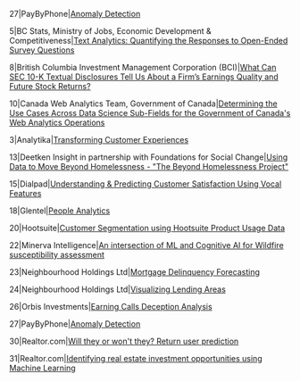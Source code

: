27|PayByPhone|[Anomaly Detection](md/Anomaly_Detection.md)

5|BC Stats, Ministry of Jobs, Economic Development & Competitiveness|[Text Analytics: Quantifying the Responses to Open-Ended Survey Questions](md/Text_Analytics:_Quantifying_the_Responses_to_Open-Ended_Survey_Questions.md)

8|British Columbia Investment Management Corporation (BCI)|[What Can SEC 10-K Textual Disclosures Tell Us About a Firm’s Earnings Quality and Future Stock Returns?](md/What_Can_SEC_10-K_Textual_Disclosures_Tell_Us_About_a_Firm’s_Earnings_Quality_and_Future_Stock_Returns.md)

10|Canada Web Analytics Team, Government of Canada|[Determining the Use Cases Across Data Science Sub-Fields for the Government of Canada's Web Analytics Operations](md/Determining_the_Use_Cases_Across_Data_Science_Sub-Fields_for_the_Government_of_Canada's_Web_Analytics_Operations.md)

3|Analytika|[Transforming Customer Experiences](md/Transforming_Customer_Experiences.md)

13|Deetken Insight in partnership with Foundations for Social Change|[Using Data to Move Beyond Homelessness - "The Beyond Homelessness Project"](md/Using_Data_to_Move_Beyond_Homelessness_-_"The_Beyond_Homelessness_Project".md)

15|Dialpad|[Understanding & Predicting Customer Satisfaction Using Vocal Features](md/Understanding_&_Predicting_Customer_Satisfaction_Using_Vocal_Features.md)

18|Glentel|[People Analytics](md/People_Analytics.md)

20|Hootsuite|[Customer Segmentation using Hootsuite Product Usage Data](md/Customer_Segmentation_using_Hootsuite_Product_Usage_Data.md)

22|Minerva Intelligence|[An intersection of ML and Cognitive AI for Wildfire susceptibility assessment](md/An_intersection_of_ML_and_Cognitive_AI_for_Wildfire_susceptibility_assessment.md)

23|Neighbourhood Holdings Ltd|[Mortgage Delinquency Forecasting](md/Mortgage_Delinquency_Forecasting.md)

24|Neighbourhood Holdings Ltd|[Visualizing Lending Areas](md/Visualizing_Lending_Areas.md)

26|Orbis Investments|[Earning Calls Deception Analysis](md/Earning_Calls_Deception_Analysis.md)

27|PayByPhone|[Anomaly Detection](md/Anomaly_Detection.md)

30|Realtor.com|[Will they or won't they? Return user prediction](md/Will_they_or_won't_they_Return_user_prediction.md)

31|Realtor.com|[Identifying real estate investment opportunities using Machine Learning ](md/Identifying_real_estate_investment_opportunities_using_Machine_Learning_.md)